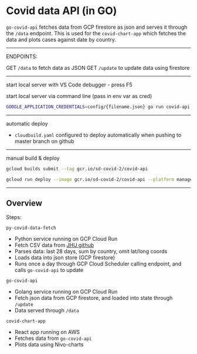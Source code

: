 # Covid data API (in GO)

`go-covid-api` fetches data from GCP firestore as json and serves it through the `/data` endpoint. This is used for the `covid-chart-app` which fetches the data and plots cases against date by country.

---

ENDPOINTS:

GET `/data` to fetch data as JSON
GET `/update` to update data using firestore

---

start local server with VS Code debugger - press F5

start local server via command line (pass in env var as cred)
```bash
GOOGLE_APPLICATION_CREDENTIALS=config/{filename.json} go run covid-api.go
```

---

automatic deploy

- `cloudbuild.yaml` configured to deploy automatically when pushing to master branch on github

---

manual build & deploy

```bash
gcloud builds submit --tag gcr.io/sd-covid-2/covid-api
```
```bash
gcloud run deploy --image gcr.io/sd-covid-2/covid-api --platform managed covid-api
```

---

## Overview

Steps:

`py-covid-data-fetch`
- Python service running on GCP Cloud Run
- Fetch CSV data from [JHU github](https://github.com/CSSEGISandData/COVID-19)
- Parses data: last 28 days, sum by country, omit lat/long coords
- Loads data into json store (GCP firestore)
- Runs once a day through GCP Cloud Scheduler calling endpoint, and calls `go-covid-api` to update

`go-covid-api`
- Golang service running on GCP Cloud Run
- Fetch json data from GCP firestore, and loaded into state through `/update`
- Data served through `/data`


`covid-chart-app`
- React app running on AWS 
- Fetches data from `go-covid-api`
- Plots data using Nivo-charts
